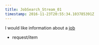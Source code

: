 ```yaml
---
title: JobSearch_Stream_01
timestamp: 2016-11-23T20:55:34.103785391Z
---
```


I would like information about a [job](item_type)
* request/item
